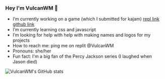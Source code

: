### Hey I'm VulcanWM 🙏

- I’m currently working on a game (which I submitted for kajam) [repl link](https://replit.com/@VulcanWM/jasonism) [github link](https://github.com/VulcanWM/jasonism)
- I’m currently learning css and javascript 
- I’m looking for help with help with making names and logos for my projects 
- How to reach me: ping me on replit @VulcanWM
- Pronouns: she/her
- Fun fact: I'm a big fan of the Percy Jackson series (I laughed when Jason died)

![VulcanWM's GitHub stats](https://github-readme-stats.vercel.app/api?username=VulcanWM&theme=dark)

